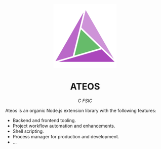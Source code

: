 <div align="center">
  <a href="https://ateos.loki"><img src="https://raw.githubusercontent.com/overphoenix/ateos/main/share/media/logo.svg" width="200px"></a>
  <h1>ATEOS</h1>
  <p><i>C FSIC</i></p>
</div>

Ateos is an organic Node.js extension library with the following features: 

- Backend and frontend tooling.
- Project workflow automation and enhancements.
- Shell scripting.
- Process manager for production and development.
- ...